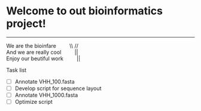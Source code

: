 # Welcome to out bioinformatics project!
***

We are the bioinfare &emsp; &emsp;\\\  // <br />
And we are really cool &emsp; &emsp;||   <br />
Enjoy our beutiful work &emsp; &emsp;||


Task list

- [ ] Annotate VHH_100.fasta
- [ ] Develop script for sequence layout
- [ ] Annotate VHH_1000.fasta
- [ ] Optimize script
